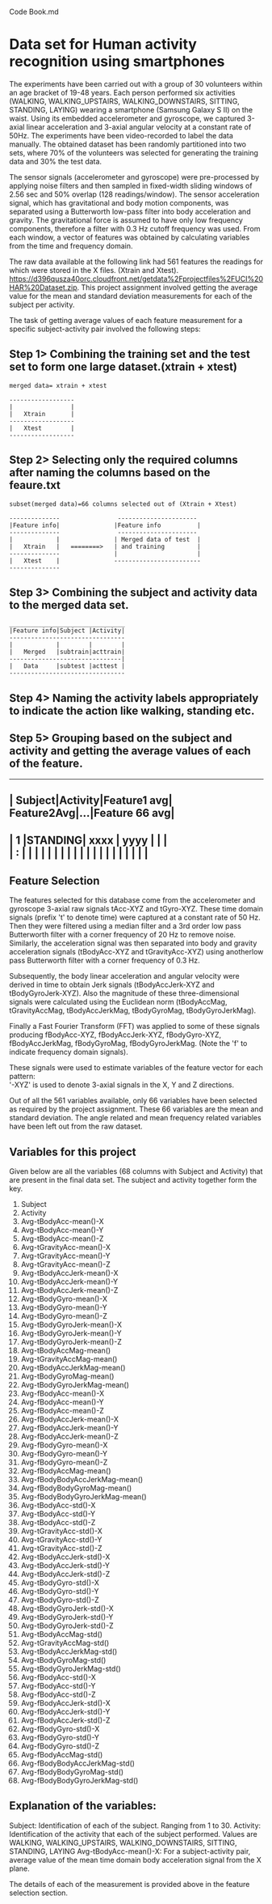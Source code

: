 Code Book.md

Data set for Human activity recognition using smartphones
==========================================================

The experiments have been carried out with a group of 30 volunteers within an age bracket of 19-48 years. Each person performed six activities 
(WALKING, WALKING_UPSTAIRS, WALKING_DOWNSTAIRS, SITTING, STANDING, LAYING) wearing a smartphone (Samsung Galaxy S II) on the waist. Using its embedded 
accelerometer and gyroscope, we captured 3-axial linear acceleration and 3-axial angular velocity at a constant rate of 50Hz. The experiments have been
video-recorded to label the data manually. The obtained dataset has been randomly partitioned into two sets, where 70% of the volunteers was selected
for generating the training data and 30% the test data. 

The sensor signals (accelerometer and gyroscope) were pre-processed by applying noise filters and then sampled in fixed-width sliding windows of 2.56 sec 
and 50% overlap (128 readings/window). The sensor acceleration signal, which has gravitational and body motion components, was separated using a Butterworth
low-pass filter into body acceleration and gravity. The gravitational force is assumed to have only low frequency components, therefore a filter with 0.3 Hz 
cutoff frequency was used. From each window, a vector of features was obtained by calculating variables from the time and frequency domain. 


The raw data available at the following link had 561 features the readings for which were stored in the X files. (Xtrain and Xtest).
https://d396qusza40orc.cloudfront.net/getdata%2Fprojectfiles%2FUCI%20HAR%20Dataset.zip.
This project assignment involved getting the average value for the mean and standard deviation measurements for each of the subject per activity.



The task of getting average values of each feature measurement for a specific subject-activity pair involved the following steps:

Step 1> Combining the training set and the test set to form one large dataset.(xtrain + xtest)
------

    merged data= xtrain + xtest

    ------------------
    |                |
    |   Xtrain       |
    ------------------
    |   Xtest        |
    ------------------


Step 2> Selecting only the required columns after naming the columns based on the feaure.txt
-------


    subset(merged data)=66 columns selected out of (Xtrain + Xtest)

    --------------                ----------------------
    |Feature info|               |Feature info          |
    --------------                ----------------------
    |            |               | Merged data of test  |
    |   Xtrain   |   ========>   | and training         |
    --------------               |                      |    
    |   Xtest    |               ------------------------
    --------------


Step 3> Combining the subject and activity data to the merged data set.
------
    ________________________________
    |Feature info|Subject |Activity|
    --------------------------------
    |            |        |        |
    |   Merged   |subtrain|acttrain|
    -------------------------------|
    |   Data     |subtest |acttest |
    --------------------------------

    

   
Step 4> Naming the activity labels appropriately to indicate the action like walking, standing etc.
------

Step 5> Grouping based on the subject and activity and getting the average values of each of the feature.
-------



   ----------------------------------------------------------------
   | Subject|Activity|Feature1 avg| Feature2Avg|...|Feature 66 avg|
   ---------------------------------------------------------------
   | 1      |STANDING|   xxxx     |    yyyy    |   |              |  
   | :      |        |            |            |   |              |
   |        |        |            |            |   |              |
   |        |        |            |            |   |              |
   ----------------------------------------------------------------



Feature Selection 
------------------

The features selected for this database come from the accelerometer and gyroscope 3-axial raw signals tAcc-XYZ and tGyro-XYZ. 
These time domain signals (prefix 't' to denote time) were captured at a constant rate of 50 Hz. 
Then they were filtered using a median filter and a 3rd order low pass Butterworth filter with a corner frequency of 20 Hz to remove noise. 
Similarly, the acceleration signal was then separated into body and gravity acceleration signals (tBodyAcc-XYZ and tGravityAcc-XYZ) using 
anotherlow pass Butterworth filter with a corner frequency of 0.3 Hz. 

Subsequently, the body linear acceleration and angular velocity were derived in time to obtain Jerk signals (tBodyAccJerk-XYZ and tBodyGyroJerk-XYZ).
Also the magnitude of these three-dimensional signals were calculated using the Euclidean norm (tBodyAccMag, tGravityAccMag, tBodyAccJerkMag, tBodyGyroMag, tBodyGyroJerkMag). 

Finally a Fast Fourier Transform (FFT) was applied to some of these signals producing fBodyAcc-XYZ, fBodyAccJerk-XYZ, fBodyGyro-XYZ, fBodyAccJerkMag,
 fBodyGyroMag, fBodyGyroJerkMag. (Note the 'f' to indicate frequency domain signals). 

These signals were used to estimate variables of the feature vector for each pattern:  
'-XYZ' is used to denote 3-axial signals in the X, Y and Z directions.

Out of all the 561 variables available, only 66 variables have been selected as required by the project assignment. These 66 variables are the mean and 
standard deviation. The angle related and mean frequency related variables have been left out from the raw dataset.

Variables for this project
--------------------------

Given below are all the variables (68 columns with Subject and Activity) that are present in the final data set. The subject and activity together form the key.


 1.    Subject
 2.    Activity 
 3.    Avg-tBodyAcc-mean()-X
 4.    Avg-tBodyAcc-mean()-Y 
 5.    Avg-tBodyAcc-mean()-Z 
 6.    Avg-tGravityAcc-mean()-X 
 7.    Avg-tGravityAcc-mean()-Y 
 8.    Avg-tGravityAcc-mean()-Z 
 9.    Avg-tBodyAccJerk-mean()-X 
 10.   Avg-tBodyAccJerk-mean()-Y 
 11.   Avg-tBodyAccJerk-mean()-Z 
 12.   Avg-tBodyGyro-mean()-X 
 13.   Avg-tBodyGyro-mean()-Y 
 14.   Avg-tBodyGyro-mean()-Z 
 15.   Avg-tBodyGyroJerk-mean()-X 
 16.   Avg-tBodyGyroJerk-mean()-Y 
 17.   Avg-tBodyGyroJerk-mean()-Z 
 18.   Avg-tBodyAccMag-mean() 
 19.   Avg-tGravityAccMag-mean() 
 20.   Avg-tBodyAccJerkMag-mean() 
 21.   Avg-tBodyGyroMag-mean() 
 22.   Avg-tBodyGyroJerkMag-mean() 
 23.   Avg-fBodyAcc-mean()-X 
 24.   Avg-fBodyAcc-mean()-Y 
 25.   Avg-fBodyAcc-mean()-Z 
 26.   Avg-fBodyAccJerk-mean()-X 
 27.   Avg-fBodyAccJerk-mean()-Y 
 28.   Avg-fBodyAccJerk-mean()-Z 
 29.   Avg-fBodyGyro-mean()-X 
 30.   Avg-fBodyGyro-mean()-Y 
 31.   Avg-fBodyGyro-mean()-Z 
 32.   Avg-fBodyAccMag-mean() 
 33.   Avg-fBodyBodyAccJerkMag-mean() 
 34.   Avg-fBodyBodyGyroMag-mean() 
 35.   Avg-fBodyBodyGyroJerkMag-mean() 
 36.   Avg-tBodyAcc-std()-X 
 37.   Avg-tBodyAcc-std()-Y 
 38.   Avg-tBodyAcc-std()-Z 
 39.   Avg-tGravityAcc-std()-X 
 40.   Avg-tGravityAcc-std()-Y 
 41.   Avg-tGravityAcc-std()-Z 
 42.   Avg-tBodyAccJerk-std()-X 
 43.   Avg-tBodyAccJerk-std()-Y 
 44.   Avg-tBodyAccJerk-std()-Z 
 45.   Avg-tBodyGyro-std()-X 
 46.   Avg-tBodyGyro-std()-Y 
 47.   Avg-tBodyGyro-std()-Z 
 48.   Avg-tBodyGyroJerk-std()-X 
 49.   Avg-tBodyGyroJerk-std()-Y 
 50.   Avg-tBodyGyroJerk-std()-Z 
 51.   Avg-tBodyAccMag-std() 
 52.   Avg-tGravityAccMag-std() 
 53.   Avg-tBodyAccJerkMag-std() 
 54.   Avg-tBodyGyroMag-std() 
 55.   Avg-tBodyGyroJerkMag-std() 
 56.   Avg-fBodyAcc-std()-X 
 57.   Avg-fBodyAcc-std()-Y 
 58.   Avg-fBodyAcc-std()-Z 
 59.   Avg-fBodyAccJerk-std()-X 
 60.   Avg-fBodyAccJerk-std()-Y 
 61.   Avg-fBodyAccJerk-std()-Z 
 62.   Avg-fBodyGyro-std()-X 
 63.   Avg-fBodyGyro-std()-Y 
 64.   Avg-fBodyGyro-std()-Z 
 65.   Avg-fBodyAccMag-std() 
 66.   Avg-fBodyBodyAccJerkMag-std() 
 67.   Avg-fBodyBodyGyroMag-std() 
 68.   Avg-fBodyBodyGyroJerkMag-std() 

Explanation of the variables:
-----------------------------

Subject: Identification of each of the subject. Ranging from 1 to 30.
Activity: Identification of the activity that each of the subject performed. Values are WALKING, WALKING_UPSTAIRS, WALKING_DOWNSTAIRS, SITTING, STANDING, LAYING
Avg-tBodyAcc-mean()-X: For a subject-activity pair, average value of the mean time domain body acceleration signal from the X plane.

The details of each of the measurement is provided above in the feature selection section. 
 